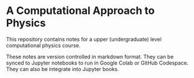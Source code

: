 # A Computational Approach to Physics

This repository contains notes for a upper (undergraduate) level
computational physics course.

These notes are version controlled in markdown format.
They can be synced to Jupyter notebooks to run in Google Colab or
GitHub Codespace.
They can also be integrate into Jupyter books.
